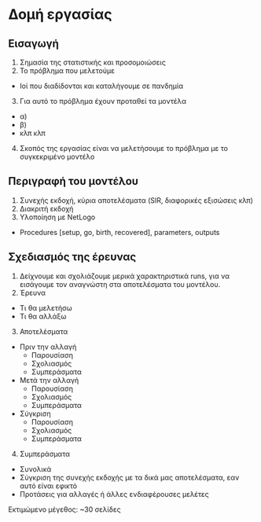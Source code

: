 # Δομή εργασίας

## Εισαγωγή

1. Σημασία της στατιστικής και προσομοιώσεις
2. Το πρόβλημα που μελετούμε
  - Ιοί που διαδίδονται και καταλήγουμε σε πανδημία
3. Για αυτό το πρόβλημα έχουν προταθεί τα μοντέλα
  - α)
  - β)
  - κλπ κλπ
4. Σκοπός της εργασίας είναι να μελετήσουμε το πρόβλημα με το συγκεκριμένο μοντέλο

## Περιγραφή του μοντέλου

1. Συνεχής εκδοχή, κύρια αποτελέσματα (SIR, διαφορικές εξισώσεις κλπ)
2. Διακριτή εκδοχή
3. Υλοποίηση με NetLogo
  - Procedures [setup, go, birth, recovered], parameters, outputs

## Σχεδιασμός της έρευνας

1. Δείχνουμε και σχολιάζουμε μερικά χαρακτηριστικά runs, για να εισάγουμε τον αναγνώστη στα αποτελέσματα του μοντέλου.
2. Έρευνα
  - Τι θα μελετήσω
  - Τι θα αλλάξω
3. Αποτελέσματα
  - Πριν την αλλαγή
    - Παρουσίαση
    - Σχολιασμός
    - Συμπεράσματα
  - Μετά την αλλαγή
    - Παρουσίαση
    - Σχολιασμός
    - Συμπεράσματα
  - Σύγκριση
    - Παρουσίαση
    - Σχολιασμός
    - Συμπεράσματα
4. Συμπεράσματα
  - Συνολικά
  - Σύγκριση της συνεχής εκδοχής με τα δικά μας αποτελέσματα, εαν αυτό είναι εφικτό
  - Προτάσεις για αλλαγές ή άλλες ενδιαφέρουσες μελέτες

Εκτιμώμενο μέγεθος: ~30 σελίδες
